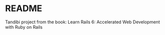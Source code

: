 # README

Tandibi project from the book:
Learn Rails 6: Accelerated Web Development with Ruby on Rails
